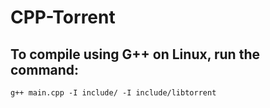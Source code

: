 # CPP-Torrent

## To compile using G++ on Linux, run the command:
```
g++ main.cpp -I include/ -I include/libtorrent
```
